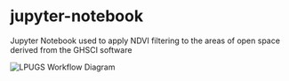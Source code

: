 # jupyter-notebook
Jupyter Notebook used to apply NDVI filtering to the areas of open space derived from the GHSCI software

![LPUGS Workflow Diagram](https://github.com/user-attachments/assets/db20bebe-8190-4305-a40e-980f3d294346)
